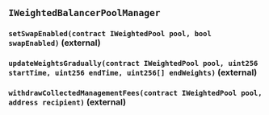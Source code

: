 ## `IWeightedBalancerPoolManager`






### `setSwapEnabled(contract IWeightedPool pool, bool swapEnabled)` (external)





### `updateWeightsGradually(contract IWeightedPool pool, uint256 startTime, uint256 endTime, uint256[] endWeights)` (external)





### `withdrawCollectedManagementFees(contract IWeightedPool pool, address recipient)` (external)









